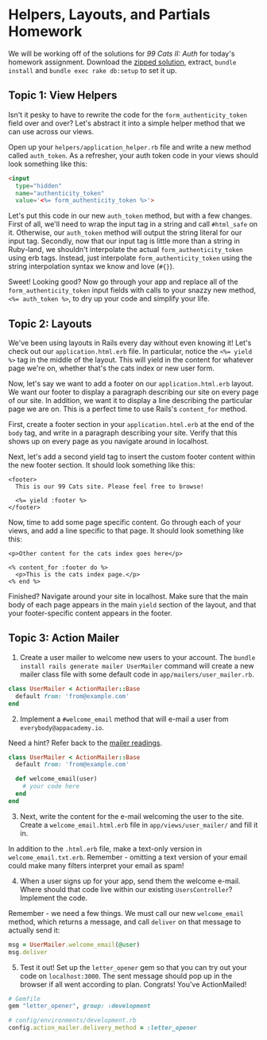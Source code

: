 # Helpers, Layouts, and Partials Homework

We will be working off of the solutions for *99 Cats II: Auth* for today's homework assignment. Download the [zipped solution][99-cats-2-solution-zip], extract, `bundle install` and `bundle exec rake db:setup` to set it up.

## Topic 1: View Helpers

Isn't it pesky to have to rewrite the code for the `form_authenticity_token` field over and over? Let's abstract it into a simple helper method that we can use across our views.

Open up your `helpers/application_helper.rb` file and write a new method called `auth_token`. As a refresher, your auth token code in your views should look something like this:

```html
<input
  type="hidden"
  name="authenticity_token"
  value='<%= form_authenticity_token %>'>
```

Let's put this code in our new `auth_token` method, but with a few changes. First of all, we'll need to wrap the input tag in a string and call `#html_safe` on it. Otherwise, our `auth_token` method will output the string literal for our input tag. Secondly, now that our input tag is little more than a string in Ruby-land, we shouldn't interpolate the actual `form_authenticity_token` using erb tags. Instead, just interpolate `form_authenticity_token` using the string interpolation syntax we know and love (`#{}`).

Sweet! Looking good? Now go through your app and replace all of the `form_authenticity_token` input fields with calls to your snazzy new method, `<%= auth_token %>`, to dry up your code and simplify your life.

## Topic 2: Layouts

We've been using layouts in Rails every day without even knowing it! Let's check out our `application.html.erb` file. In particular, notice the `<%= yield %>` tag in the middle of the layout. This will yield in the content for whatever page we're on, whether that's the cats index or new user form.

Now, let's say we want to add a footer on our `application.html.erb` layout. We want our footer to display a paragraph describing our site on every page of our site. In addition, we want it to display a line describing the particular page we are on. This is a perfect time to use Rails's `content_for` method.

First, create a footer section in your `application.html.erb` at the end of the `body` tag, and write in a paragraph describing your site. Verify that this shows up on every page as you navigate around in localhost.

Next, let's add a second yield tag to insert the custom footer content within the new footer section. It should look something like this:

```erb
<footer>
  This is our 99 Cats site. Please feel free to browse!

  <%= yield :footer %>
</footer>
```

Now, time to add some page specific content. Go through each of your views, and add a line specific to that page. It should look something like this:

```erb
<p>Other content for the cats index goes here</p>

<% content_for :footer do %>
  <p>This is the cats index page.</p>
<% end %>
```

Finished? Navigate around your site in localhost. Make sure that the main body of each page appears in the main `yield` section of the layout, and that your footer-specific content appears in the footer.

## Topic 3: Action Mailer

1. Create a user mailer to welcome new users to your account. The `bundle install rails generate mailer UserMailer` command will create a new mailer class file with some default code in `app/mailers/user_mailer.rb`.

  ```ruby
  class UserMailer < ActionMailer::Base
    default from: 'from@example.com'
  end
  ```

2. Implement a `#welcome_email` method that will e-mail a user from `everybody@appacademy.io`.

  Need a hint? Refer back to the [mailer readings][mailer-reading-1].

  ```ruby
  class UserMailer < ActionMailer::Base
    default from: 'from@example.com'

    def welcome_email(user)
      # your code here
    end
  end
  ```

3. Next, write the content for the e-mail welcoming the user to the site. Create a `welcome_email.html.erb` file in `app/views/user_mailer/` and fill it in.

  In addition to the `.html.erb` file, make a text-only version in `welcome_email.txt.erb`. Remember - omitting a text version of your email could make many filters interpret your email as spam!

4. When a user signs up for your app, send them the welcome e-mail. Where should that code live within our existing `UsersController`? Implement the code.

  Remember - we need a few things. We must call our new `welcome_email` method, which returns a message, and call `deliver` on that message to actually send it:

  ```ruby
  msg = UserMailer.welcome_email(@user)
  msg.deliver
  ```

5. Test it out! Set up the `letter_opener` gem so that you can try out your code on `localhost:3000`. The sent message should pop up in the browser if all went according to plan. Congrats! You've ActionMailed!

  ```ruby
  # Gemfile
  gem "letter_opener", group: :development

  # config/environments/development.rb
  config.action_mailer.delivery_method = :letter_opener
  ```
[99-cats-2-solution-zip]: ../../projects/ninety_nine_cats_ii/solution.zip?raw=true
[mailer-reading-1]: ../../readings/mailing-1.md
